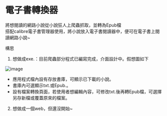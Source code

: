 # 電子書轉換器

將想閱讀的網路小說從小說狂人上爬蟲抓取，並轉為Epub檔  
搭配calibre電子書管理器使用，將小說放入電子書閱讀器中，便可在電子書上閱讀網路小說~

構思
1. 想做成exe.：目前爬蟲部分程式已編寫完成，介面設計中。假想圖如下

![image](https://user-images.githubusercontent.com/127187458/233119168-57e928a7-87c7-4cb7-b2b9-57fa6c052251.png)  

* 應用程式檔內設有存放書庫，可顯示已下載的小說。
* 書庫內可選顯示txt.或Epub.。
* 設有檔案轉換頁面，若使用者想編輯內容，可修改txt.後再轉Epub檔，可選擇另存新檔或覆蓋原來的檔案。

2. 想做成一個web，但還沒開始~

